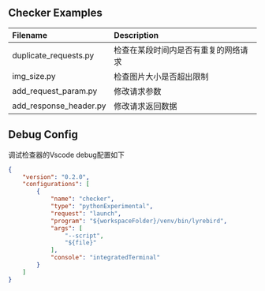 ## Checker Examples

| Filename | Description |
| :------- | :---------- |
| duplicate_requests.py | 检查在某段时间内是否有重复的网络请求 |
| img_size.py | 检查图片大小是否超出限制 |
| add_request_param.py | 修改请求参数 |
| add_response_header.py | 修改请求返回数据 |

## Debug Config
调试检查器的Vscode debug配置如下
```json
{
    "version": "0.2.0",
    "configurations": [
        {
            "name": "checker",
            "type": "pythonExperimental",
            "request": "launch",
            "program": "${workspaceFolder}/venv/bin/lyrebird",
            "args": [
                "--script",
                "${file}"
            ],
            "console": "integratedTerminal"
        }
    ]
}
```
